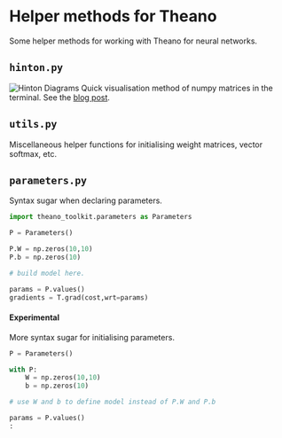 Helper methods for Theano
=========================

Some helper methods for working with Theano for neural networks.

## `hinton.py`
![Hinton Diagrams](https://blog.wtf.sg/wp-content/uploads/2014/05/Screenshot-from-2014-05-04-013804.png)
Quick visualisation method of numpy matrices in the terminal. See the [blog post](https://blog.wtf.sg/2014/05/04/terminal-hinton-diagrams/).

## `utils.py`

Miscellaneous helper functions for initialising weight matrices, vector softmax, etc.

## `parameters.py`

Syntax sugar when declaring parameters.

```python
import theano_toolkit.parameters as Parameters

P = Parameters()

P.W = np.zeros(10,10)
P.b = np.zeros(10)

# build model here.

params = P.values()
gradients = T.grad(cost,wrt=params)
```

#### Experimental

More syntax sugar for initialising parameters.
```python
P = Parameters()

with P:
	W = np.zeros(10,10)
	b = np.zeros(10)

# use W and b to define model instead of P.W and P.b

params = P.values()
:
```
